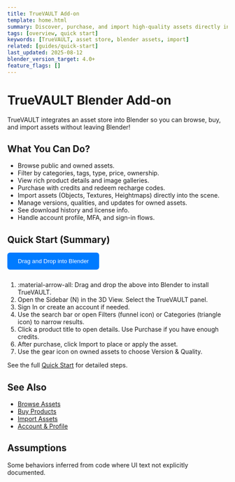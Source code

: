 ```yaml
---
title: TrueVAULT Add-on
template: home.html
summary: Discover, purchase, and import high-quality assets directly inside Blender.
tags: [overview, quick start]
keywords: [TrueVAULT, asset store, blender assets, import]
related: [guides/quick-start]
last_updated: 2025-08-12
blender_version_target: 4.0+
feature_flags: []
---
```


# TrueVAULT Blender Add-on

TrueVAULT integrates an asset store into Blender so you can browse, buy, and import assets without leaving Blender!

## What You Can Do?
- Browse public and owned assets.
- Filter by categories, tags, type, price, ownership.
- View rich product details and image galleries.
- Purchase with credits and redeem recharge codes.
- Import assets (Objects, Textures, Heightmaps) directly into the scene.
- Manage versions, qualities, and updates for owned assets.
- See download history and license info.
- Handle account profile, MFA, and sign-in flows.

## Quick Start (Summary)
<div class="truevault-install-action" data-install-url="https://antnxpyjvpvklwhdwhmq.supabase.co/true_vault.zip?repository=%2Ffunctions%2Fv1%2Fget-repo&blender_version_min=4.5.0" data-platform="" download="truevault-addon-latest.zip">
  <div class="truevault-drag-group">
    <button class="truevault-drag-button" draggable="true" style="display: inline-flex; align-items: center; gap: 8px; padding: 12px 24px; background: #007bff; color: white; border: none; border-radius: 6px; cursor: move; font-weight: 500; text-decoration: none; margin-bottom: 12px;" ondragstart="handleDragStart(event)">
    <span>Drag and Drop into Blender</span>
    </button>
  </div>
  <!-- <small style="display: block; text-align: center; color: #666; font-size: 14px;">
    ...or <a href="https://antnxpyjvpvklwhdwhmq.supabase.co/true_vault.zip?repository=%2Ffunctions%2Fv1%2Fget-repo&blender_version_min=4.5.0" download="truevault-addon-latest.zip" style="color: #007bff; text-decoration: underline;">download</a> 
    and <a href="https://docs.blender.org/manual/en/dev/editors/preferences/extensions.html#install" target="_blank" style="color: #007bff; text-decoration: underline;">Install from Disk</a>
  </small> -->
</div>

<script>
    function handleDragStart(event) {
        // Get the install URL from the parent container
    const container = event.target.closest('.truevault-install-action');
    const installUrl = container.getAttribute('data-install-url');
    
    // Set the drag data - this is what Blender will receive
    event.dataTransfer.setData('text/uri-list', installUrl);
    event.dataTransfer.setData('text/plain', installUrl);
    
    // Set drag effect
    event.dataTransfer.effectAllowed = 'copy';
    
    // Optional: Add visual feedback during drag
    event.target.style.opacity = '0.5';
}

// Add dragend event to restore visual state
document.addEventListener('DOMContentLoaded', function() {
    const dragButton = document.querySelector('.truevault-drag-button');
    if (dragButton) {
        dragButton.addEventListener('dragend', function(event) {
            event.target.style.opacity = '1';
        });
    }
});
</script>

1. :material-arrow-all: Drag and drop the above into Blender to install TrueVAULT.
2. Open the Sidebar (N) in the 3D View. Select the TrueVAULT panel.
3. Sign In or create an account if needed.
4. Use the search bar or open Filters (funnel icon) or Categories (triangle icon) to narrow results.
5. Click a product title to open details. Use Purchase if you have enough credits.
6. After purchase, click Import to place or apply the asset.
7. Use the gear icon on owned assets to choose Version & Quality.

See the full [Quick Start](guides/quick-start.md) for detailed steps.

## See Also
- [Browse Assets](guides/browse-assets.md)
- [Buy Products](guides/buy-products.md)
- [Import Assets](guides/import-assets.md)
- [Account & Profile](guides/account-profile.md)

## Assumptions
Some behaviors inferred from code where UI text not explicitly documented.
